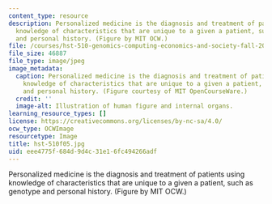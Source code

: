 ```yaml
---
content_type: resource
description: Personalized medicine is the diagnosis and treatment of patients using
  knowledge of characteristics that are unique to a given a patient, such as genotype
  and personal history. (Figure by MIT OCW.)
file: /courses/hst-510-genomics-computing-economics-and-society-fall-2005/eee4775f684d9d4c31e16fc494266adf_hst-510f05.jpg
file_size: 46887
file_type: image/jpeg
image_metadata:
  caption: Personalized medicine is the diagnosis and treatment of patients using
    knowledge of characteristics that are unique to a given a patient, such as genotype
    and personal history. (Figure courtesy of MIT OpenCourseWare.)
  credit: ''
  image-alt: Illustration of human figure and internal organs.
learning_resource_types: []
license: https://creativecommons.org/licenses/by-nc-sa/4.0/
ocw_type: OCWImage
resourcetype: Image
title: hst-510f05.jpg
uid: eee4775f-684d-9d4c-31e1-6fc494266adf
---
```

Personalized medicine is the diagnosis and treatment of patients using knowledge of characteristics that are unique to a given a patient, such as genotype and personal history. (Figure by MIT OCW.)